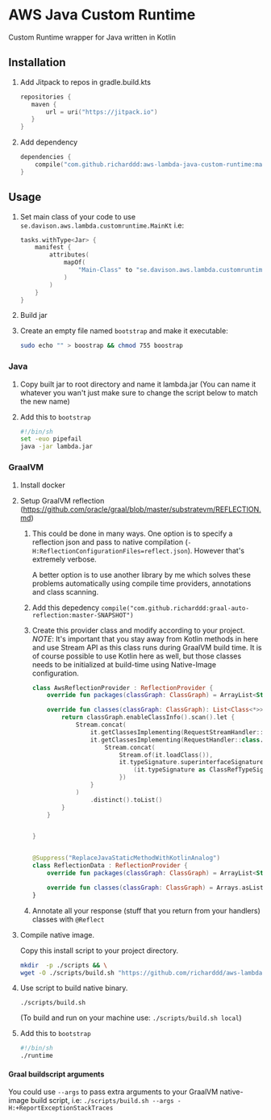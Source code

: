 # AWS Java Custom Runtime
Custom Runtime wrapper for Java written in Kotlin

## Installation

1. Add Jitpack to repos in gradle.build.kts
    
    ```kotlin
    repositories {
       maven {
           url = uri("https://jitpack.io")
       }
    }
    ```

2. Add dependency
    ```kotlin
    dependencies {
        compile("com.github.richarddd:aws-lambda-java-custom-runtime:master-SNAPSHOT")
    }
    ```
## Usage

1. Set main class of your code to use `se.davison.aws.lambda.customruntime.MainKt` i.e:

    ```kotlin
    tasks.withType<Jar> {
        manifest {
            attributes(
                mapOf(
                    "Main-Class" to "se.davison.aws.lambda.customruntime.MainKt"
                )
            )
        }
    }
    ```

2. Build jar

3. Create an empty file named `bootstrap` and make it executable:

    ```bash
   sudo echo "" > boostrap && chmod 755 boostrap
   ```

### Java

1. Copy built jar to root directory and name it lambda.jar (You can name it whatever you wan't just make sure to change the script below to match the new name)

2. Add this to `bootstrap`

    ```bash
    #!/bin/sh
    set -euo pipefail
    java -jar lambda.jar
   ```

### GraalVM

1. Install docker

2. Setup GraalVM reflection (https://github.com/oracle/graal/blob/master/substratevm/REFLECTION.md)

    1. This could be done in many ways. One option is to specify a reflection json and pass to native compilation (`-H:ReflectionConfigurationFiles=reflect.json`). However that's extremely verbose.
    
        A better option is to use another library by me which solves these problems automatically using compile time providers, annotations and class scanning.
        
    2. Add this depedency `compile("com.github.richarddd:graal-auto-reflection:master-SNAPSHOT")`
    
    3. Create this provider class and modify according to your project.
    *NOTE*: It's important that you stay away from Kotlin methods in here and use Stream API as this class runs during GraalVM build time. It is of course possible to use Kotlin here as well, but those classes needs to be initialized at build-time using Native-Image configuration.
 
       ```kotlin
       class AwsReflectionProvider : ReflectionProvider {
           override fun packages(classGraph: ClassGraph) = ArrayList<String>()
       
           override fun classes(classGraph: ClassGraph): List<Class<*>> {
               return classGraph.enableClassInfo().scan().let {
                   Stream.concat(
                       it.getClassesImplementing(RequestStreamHandler::class.java.name).stream().map { it.loadClass() },
                       it.getClassesImplementing(RequestHandler::class.java.name).stream().flatMap {
                           Stream.concat(
                               Stream.of(it.loadClass()),
                               it.typeSignature.superinterfaceSignatures[0].typeArguments.stream().map {
                                   (it.typeSignature as ClassRefTypeSignature).loadClass()
                               })
                       }
                   )
                       .distinct().toList()
               }
           }
       
       
       }
       
       
       @Suppress("ReplaceJavaStaticMethodWithKotlinAnalog")
       class ReflectionData : ReflectionProvider {
           override fun packages(classGraph: ClassGraph) = ArrayList<String>()
       
           override fun classes(classGraph: ClassGraph) = Arrays.asList(APIGatewayProxyResponseEvent::class.java)
       }
       ```
    
    4. Annotate all your response (stuff that you return from your handlers) classes with `@Reflect`
    
4. Compile native image.
    
    Copy this install script to your project directory.

    ```bash
    mkdir  -p ./scripts && \
    wget -O ./scripts/build.sh "https://github.com/richarddd/aws-lambda-java-custom-runtime/raw/master/build.sh"
   ```
    
5. Use script to build native binary.

    `./scripts/build.sh`
    
    (To build and run on your machine use: `./scripts/build.sh local`)

6. Add this to `bootstrap`

    ```bash
    #!/bin/sh
    ./runtime
   ```

#### Graal buildscript arguments
You could use `--args` to pass extra arguments to your GraalVM native-image build script, i.e: `./scripts/build.sh --args -H:+ReportExceptionStackTraces`



    
